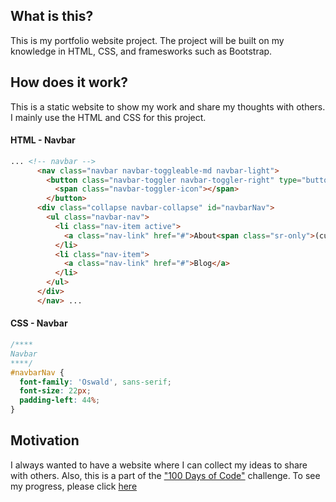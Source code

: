 ## What is this?
This is my portfolio website project. The project will be built on my knowledge in HTML, CSS, and framesworks such as Bootstrap.

## How does it work?
This is a static website to show my work and share my thoughts with others. I mainly use the HTML and CSS for this project.
#### HTML - Navbar
```HTML
... <!-- navbar -->
      <nav class="navbar navbar-toggleable-md navbar-light">
        <button class="navbar-toggler navbar-toggler-right" type="button" data-toggle="collapse" data-target="#navbarNav" aria-controls="navbarNav" aria-expanded="false" aria-label="Toggle navigation">
          <span class="navbar-toggler-icon"></span>
        </button>
      <div class="collapse navbar-collapse" id="navbarNav">
        <ul class="navbar-nav">
          <li class="nav-item active">
            <a class="nav-link" href="#">About<span class="sr-only">(current)</span></a>
          </li>
          <li class="nav-item">
            <a class="nav-link" href="#">Blog</a>
          </li>
        </ul>
      </div>
      </nav> ...
```
#### CSS - Navbar
```CSS
/****
Navbar
****/
#navbarNav {
  font-family: 'Oswald', sans-serif;
  font-size: 22px;
  padding-left: 44%;
}

```
## Motivation
I always wanted to have a website where I can collect my ideas to share with others. Also, this is a part of the ["100 Days of Code"](https://medium.freecodecamp.com/join-the-100daysofcode-556ddb4579e4) challenge. To see my progress, please click [here](https://github.com/byjunjo/100-days-of-code/blob/master/log.md)
